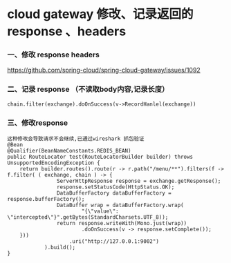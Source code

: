 # cloud gateway 修改、记录返回的response 、headers

### 一、修改 response headers

https://github.com/spring-cloud/spring-cloud-gateway/issues/1092



### 二、记录 response （不读取body内容,记录长度）

```
chain.filter(exchange).doOnSuccess(v->RecordHanlel(exchange)) 
```



### 三、修改response

```
这种修改会导致请求不会继续,已通过wireshark 抓包验证
@Bean
@Qualifier(BeanNameConstants.REDIS_BEAN)
public RouteLocator test(RouteLocatorBuilder builder) throws UnsupportedEncodingException {
    return builder.routes().route(r -> r.path("/menu/**").filters(f -> f.filter( ( exchange, chain ) -> {
                ServerHttpResponse response = exchange.getResponse();
                response.setStatusCode(HttpStatus.OK);
                DataBufferFactory dataBufferFactory = response.bufferFactory();
                DataBuffer wrap = dataBufferFactory.wrap(
                        "{\"value\": \"intercepted\"}".getBytes(StandardCharsets.UTF_8));
                return response.writeWith(Mono.just(wrap))
                        .doOnSuccess(v -> response.setComplete());
    }))
                    .uri("http://127.0.0.1:9002")
            ).build();
}
```